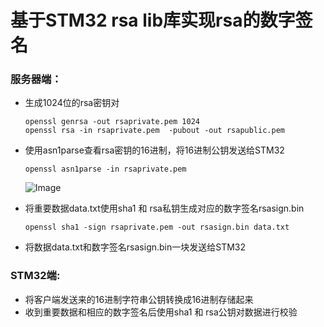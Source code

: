 # 基于STM32 rsa lib库实现rsa的数字签名

### 服务器端：

- 生成1024位的rsa密钥对

  ```
  openssl genrsa -out rsaprivate.pem 1024 
  openssl rsa -in rsaprivate.pem  -pubout -out rsapublic.pem
  ```

- 使用asn1parse查看rsa密钥的16进制，将16进制公钥发送给STM32

  ```
  openssl asn1parse -in rsaprivate.pem
  ```

  ![Image](C:\Users\Run\Desktop\STM32F103C8T6(RTT)\Image.png)

- 将重要数据data.txt使用sha1 和 rsa私钥生成对应的数字签名rsasign.bin

  ```
  openssl sha1 -sign rsaprivate.pem -out rsasign.bin data.txt
  ```

- 将数据data.txt和数字签名rsasign.bin一块发送给STM32

### STM32端: 

- 将客户端发送来的16进制字符串公钥转换成16进制存储起来
- 收到重要数据和相应的数字签名后使用sha1 和 rsa公钥对数据进行校验

